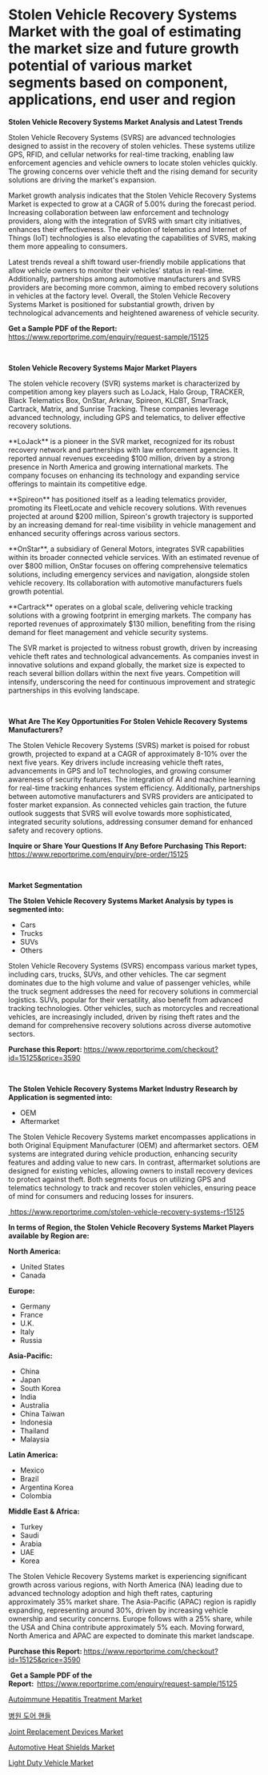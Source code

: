 <p><h1>Stolen Vehicle Recovery Systems Market with the goal of estimating the market size and future growth potential of various market segments based on component, applications, end user and region</h1></p><p><strong>Stolen Vehicle Recovery Systems Market Analysis and Latest Trends</strong></p>
<p><p>Stolen Vehicle Recovery Systems (SVRS) are advanced technologies designed to assist in the recovery of stolen vehicles. These systems utilize GPS, RFID, and cellular networks for real-time tracking, enabling law enforcement agencies and vehicle owners to locate stolen vehicles quickly. The growing concerns over vehicle theft and the rising demand for security solutions are driving the market's expansion.</p><p>Market growth analysis indicates that the Stolen Vehicle Recovery Systems Market is expected to grow at a CAGR of 5.00% during the forecast period. Increasing collaboration between law enforcement and technology providers, along with the integration of SVRS with smart city initiatives, enhances their effectiveness. The adoption of telematics and Internet of Things (IoT) technologies is also elevating the capabilities of SVRS, making them more appealing to consumers.</p><p>Latest trends reveal a shift toward user-friendly mobile applications that allow vehicle owners to monitor their vehicles’ status in real-time. Additionally, partnerships among automotive manufacturers and SVRS providers are becoming more common, aiming to embed recovery solutions in vehicles at the factory level. Overall, the Stolen Vehicle Recovery Systems Market is positioned for substantial growth, driven by technological advancements and heightened awareness of vehicle security.</p></p>
<p><strong>Get a Sample PDF of the Report:&nbsp;</strong> <a href="https://www.reportprime.com/enquiry/request-sample/15125">https://www.reportprime.com/enquiry/request-sample/15125</a></p>
<p>&nbsp;</p>
<p><strong>Stolen Vehicle Recovery Systems Major Market Players</strong></p>
<p><p>The stolen vehicle recovery (SVR) systems market is characterized by competition among key players such as LoJack, Halo Group, TRACKER, Black Telematics Box, OnStar, Arknav, Spireon, KLCBT, SmarTrack, Cartrack, Matrix, and Sunrise Tracking. These companies leverage advanced technology, including GPS and telematics, to deliver effective recovery solutions.</p><p>**LoJack** is a pioneer in the SVR market, recognized for its robust recovery network and partnerships with law enforcement agencies. It reported annual revenues exceeding $100 million, driven by a strong presence in North America and growing international markets. The company focuses on enhancing its technology and expanding service offerings to maintain its competitive edge.</p><p>**Spireon** has positioned itself as a leading telematics provider, promoting its FleetLocate and vehicle recovery solutions. With revenues projected at around $200 million, Spireon's growth trajectory is supported by an increasing demand for real-time visibility in vehicle management and enhanced security offerings across various sectors.</p><p>**OnStar**, a subsidiary of General Motors, integrates SVR capabilities within its broader connected vehicle services. With an estimated revenue of over $800 million, OnStar focuses on offering comprehensive telematics solutions, including emergency services and navigation, alongside stolen vehicle recovery. Its collaboration with automotive manufacturers fuels growth potential.</p><p>**Cartrack** operates on a global scale, delivering vehicle tracking solutions with a growing footprint in emerging markets. The company has reported revenues of approximately $130 million, benefiting from the rising demand for fleet management and vehicle security systems.</p><p>The SVR market is projected to witness robust growth, driven by increasing vehicle theft rates and technological advancements. As companies invest in innovative solutions and expand globally, the market size is expected to reach several billion dollars within the next five years. Competition will intensify, underscoring the need for continuous improvement and strategic partnerships in this evolving landscape.</p></p>
<p>&nbsp;</p>
<p><strong>What Are The Key Opportunities For Stolen Vehicle Recovery Systems Manufacturers?</strong></p>
<p><p>The Stolen Vehicle Recovery Systems (SVRS) market is poised for robust growth, projected to expand at a CAGR of approximately 8-10% over the next five years. Key drivers include increasing vehicle theft rates, advancements in GPS and IoT technologies, and growing consumer awareness of security features. The integration of AI and machine learning for real-time tracking enhances system efficiency. Additionally, partnerships between automotive manufacturers and SVRS providers are anticipated to foster market expansion. As connected vehicles gain traction, the future outlook suggests that SVRS will evolve towards more sophisticated, integrated security solutions, addressing consumer demand for enhanced safety and recovery options.</p></p>
<p><strong>Inquire or Share Your Questions If Any Before Purchasing This Report:</strong> <a href="https://www.reportprime.com/enquiry/pre-order/15125">https://www.reportprime.com/enquiry/pre-order/15125</a></p>
<p>&nbsp;</p>
<p><strong>Market Segmentation</strong></p>
<p><strong>The Stolen Vehicle Recovery Systems Market Analysis by types is segmented into:</strong></p>
<p><ul><li>Cars</li><li>Trucks</li><li>SUVs</li><li>Others</li></ul></p>
<p><p>Stolen Vehicle Recovery Systems (SVRS) encompass various market types, including cars, trucks, SUVs, and other vehicles. The car segment dominates due to the high volume and value of passenger vehicles, while the truck segment addresses the need for recovery solutions in commercial logistics. SUVs, popular for their versatility, also benefit from advanced tracking technologies. Other vehicles, such as motorcycles and recreational vehicles, are increasingly included, driven by rising theft rates and the demand for comprehensive recovery solutions across diverse automotive sectors.</p></p>
<p><strong>Purchase this Report:&nbsp;</strong><a href="https://www.reportprime.com/checkout?id=15125&price=3590">https://www.reportprime.com/checkout?id=15125&price=3590</a></p>
<p>&nbsp;</p>
<p><strong>The Stolen Vehicle Recovery Systems Market Industry Research by Application is segmented into:</strong></p>
<p><ul><li>OEM</li><li>Aftermarket</li></ul></p>
<p><p>The Stolen Vehicle Recovery Systems market encompasses applications in both Original Equipment Manufacturer (OEM) and aftermarket sectors. OEM systems are integrated during vehicle production, enhancing security features and adding value to new cars. In contrast, aftermarket solutions are designed for existing vehicles, allowing owners to install recovery devices to protect against theft. Both segments focus on utilizing GPS and telematics technology to track and recover stolen vehicles, ensuring peace of mind for consumers and reducing losses for insurers.</p></p>
<p><a href="https://www.reportprime.com/stolen-vehicle-recovery-systems-r15125">&nbsp;https://www.reportprime.com/stolen-vehicle-recovery-systems-r15125</a></p>
<p><strong>In terms of Region, the Stolen Vehicle Recovery Systems Market Players available by Region are:</strong></p>
<p>
    <p> <strong> North America: </strong>
        <ul>
            <li>United States</li>
            <li>Canada</li>
        </ul>
        </p> 
    <p> <strong> Europe: </strong>
        <ul>
            <li>Germany</li>
            <li>France</li>
            <li>U.K.</li>
            <li>Italy</li>
            <li>Russia</li>
        </ul>
        </p> 
    <p> <strong> Asia-Pacific: </strong>
        <ul>
            <li>China</li>
            <li>Japan</li>
            <li>South Korea</li>
            <li>India</li>
            <li>Australia</li>
            <li>China Taiwan</li>
            <li>Indonesia</li>
            <li>Thailand</li>
            <li>Malaysia</li>
        </ul>
        </p> 
    <p> <strong> Latin America: </strong>
        <ul>
            <li>Mexico</li>
            <li>Brazil</li>
            <li>Argentina Korea</li>
            <li>Colombia</li>
        </ul>
        </p> 
    <p> <strong> Middle East & Africa: </strong>
        <ul>
            <li>Turkey</li>
            <li>Saudi</li>
            <li>Arabia</li>
            <li>UAE</li>
            <li>Korea</li>
        </ul>
    </p>
    </p>
<p><p>The Stolen Vehicle Recovery Systems market is experiencing significant growth across various regions, with North America (NA) leading due to advanced technology adoption and high theft rates, capturing approximately 35% market share. The Asia-Pacific (APAC) region is rapidly expanding, representing around 30%, driven by increasing vehicle ownership and security concerns. Europe follows with a 25% share, while the USA and China contribute approximately 5% each. Moving forward, North America and APAC are expected to dominate this market landscape.</p></p>
<p><strong>Purchase this Report: </strong><a href="https://www.reportprime.com/checkout?id=15125&price=3590">https://www.reportprime.com/checkout?id=15125&price=3590</a></p>
<p>&nbsp;<strong>Get a Sample PDF of the Report:&nbsp;&nbsp;</strong><a href="https://www.reportprime.com/enquiry/request-sample/15125">https://www.reportprime.com/enquiry/request-sample/15125</a></p>
<p><strong></strong></p>
<p><p><a href="https://github.com/lylyparadise/Market-Research-Report-List-5/blob/main/autoimmune-hepatitis-treatment-market.md">Autoimmune Hepatitis Treatment Market</a></p><p><a href="https://medium.com/@jennaduke56/hospital-door-handles-market-%EC%9D%98-%EA%B8%80%EB%A1%9C%EB%B2%8C-%EC%8B%9C%EC%9E%A5-%EA%B0%9C%EC%9A%94%EB%8A%94-%EC%A0%84-%EC%84%B8%EA%B3%84-%EB%B0%8F-%EC%A3%BC%EC%9A%94-%EC%8B%9C%EC%9E%A5%EC%9D%98-%EC%82%B0%EC%97%85%EC%97%90-%EC%98%81%ED%96%A5%EC%9D%84-%EB%AF%B8%EC%B9%98%EB%8A%94-%EC%A3%BC%EC%9A%94-%ED%8A%B8%EB%A0%8C%EB%93%9C%EC%97%90-%EB%8C%80%ED%95%9C-%EB%8F%85%ED%8A%B9%ED%95%9C-%EA%B4%80%EC%A0%90%EC%9D%84-%EC%A0%9C%EA%B3%B5%ED%95%A9%EB%8B%88%EB%8B%A4-2aba2b663e7a">병원 도어 핸들</a></p><p><a href="https://www.linkedin.com/pulse/joint-replacement-devices-market-evolution-global-trends-trjbe?trackingId=bsflBmvaQkqys200gh3n9g%3D%3D">Joint Replacement Devices Market</a></p><p><a href="https://medium.com/@williambatz78/the-automotive-heat-shields-market-report-analyzes-important-operational-and-performance-data-so-9c1baf0a7f5d">Automotive Heat Shields Market</a></p><p><a href="https://issuu.com/reportprime-2/docs/light-duty-vehicle-market-size-2030_d04fc095556531">Light Duty Vehicle Market</a></p></p>